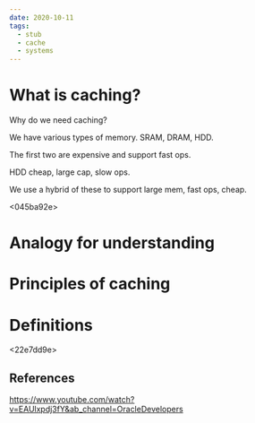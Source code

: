 ```yaml
---
date: 2020-10-11
tags: 
  - stub
  - cache
  - systems
---
```


# What is caching?

Why do we need caching?

We have various types of memory. SRAM, DRAM, HDD.

The first two are expensive and support fast ops.

HDD cheap, large cap, slow ops.

We use a hybrid of these to support large mem, fast ops, cheap.

<045ba92e>

# Analogy for understanding

# Principles of caching
<cbd4c4e4>
<d8beca85>
<af0e18ee>

# Definitions
<22e7dd9e>

## References

https://www.youtube.com/watch?v=EAUlxpdj3fY&ab_channel=OracleDevelopers
